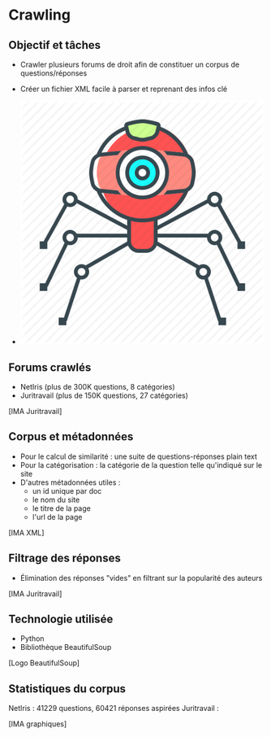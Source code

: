 # Crawling

## Objectif et tâches

- Crawler plusieurs forums de droit afin de constituer un corpus de questions/réponses
- Créer un fichier XML facile à parser et reprenant des infos clé

- ![Crawler logo](/Groupes/Crawling/crawler_juritravail/Images/web_crawler_logo.png)

## Forums crawlés

- NetIris (plus de 300K questions, 8 catégories)
- Juritravail (plus de 150K questions, 27 catégories)

[IMA Juritravail]

## Corpus et métadonnées

- Pour le calcul de similarité : une suite de questions-réponses plain text
- Pour la catégorisation : la catégorie de la question telle qu'indiqué sur le site
- D'autres métadonnées utiles :
	- un id unique par doc
	- le nom du site
	- le titre de la page
	- l'url de la page

[IMA XML]

## Filtrage des réponses

- Élimination des réponses "vides" en filtrant sur la popularité des auteurs

[IMA Juritravail]

## Technologie utilisée

- Python
- Bibliothèque BeautifulSoup

[Logo BeautifulSoup]

## Statistiques du corpus

NetIris : 41229 questions, 60421 réponses aspirées
Juritravail : 

[IMA graphiques]
